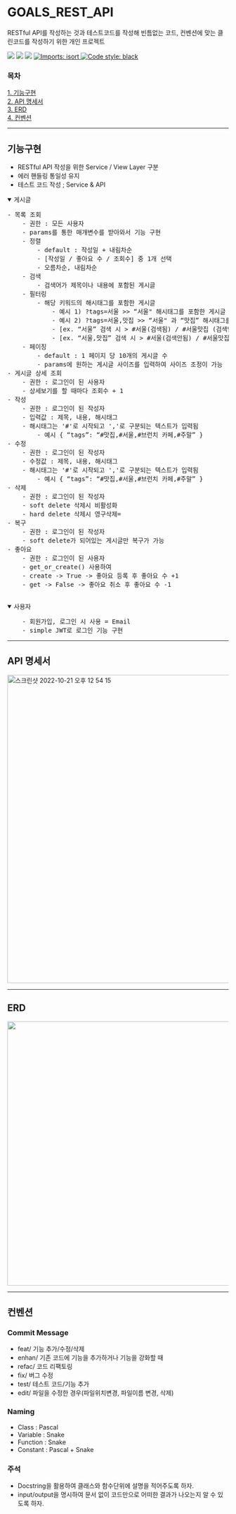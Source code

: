 # GOALS_REST_API

RESTful API를 작성하는 것과 테스트코드를 작성해 빈틈없는 코드, 컨벤션에 맞는 클린코드를 작성하기 위한 개인 프로젝트

<img src="https://img.shields.io/badge/Python-3.9.10-3776AB?style=flat-square&logo=Python&logoColor=white"/> <img src="https://img.shields.io/badge/Django-092E20?style=flat-square&logo=Django&logoColor=white"/> <img src="https://img.shields.io/badge/Django REST framework-092E20?style=flat-square&logo=Django REST framework&logoColor=white"/> 
<a href="https://pycqa.github.io/isort/" rel="nofollow">
    <img src="https://camo.githubusercontent.com/fe4a658dd745f746410f961ae45d44355db1cc0e4c09c7877d265c1380248943/68747470733a2f2f696d672e736869656c64732e696f2f62616467652f253230696d706f7274732d69736f72742d2532333136373462313f7374796c653d666c6174266c6162656c436f6c6f723d656638333336" alt="Imports: isort" style="max-width: 100%;">
  </a>
[![Code style: black](https://img.shields.io/badge/code%20style-black-000000.svg)](https://github.com/psf/black)

### 목차
[1. 기능구현](#기능구현) <br>
[2. API 명세서](#api-명세서) <br>
[3. ERD](#erd) <br>
[4. 컨벤션](#컨벤션) <br>

---

## 기능구현

- RESTful API 작성을 위한 Service / View Layer 구분
- 에러 핸들링 통일성 유지
- 테스트 코드 작성 ; Service & API 


<details open>
<summary>게시글</summary>
<pre>
- 목록 조회
    - 권한 : 모든 사용자
    - params를 통한 매개변수를 받아와서 기능 구현
    - 정렬
        - default : 작성일 + 내림차순
        - [작성일 / 좋아요 수 / 조회수] 중 1개 선택
        - 오름차순, 내림차순
    - 검색
        - 검색어가 제목이나 내용에 포함된 게시글
    - 필터링
        - 해당 키워드의 해시태그를 포함한 게시글
            - 예시 1) ?tags=서울 >> “서울" 해시태그를 포함한 게시글
            - 예시 2) ?tags=서울,맛집 >> “서울" 과 “맛집” 해시태그를 포함한 게시글
            - [ex. “서울” 검색 시 > #서울(검색됨) / #서울맛집 (검색안됨)  / #서울,#맛집(검색됨)]
            - [ex. “서울,맛집” 검색 시 > #서울(검색안됨) / #서울맛집 (검색안됨)  / #서울,#맛집(검색됨)] 
    - 페이징
        - default : 1 페이지 당 10개의 게시글 수
        - params에 원하는 게시글 사이즈를 입력하여 사이즈 조정이 가능
- 게시글 상세 조회
    - 권한 : 로그인이 된 사용자
    - 상세보기를 할 때마다 조회수 + 1
- 작성
    - 권한 : 로그인이 된 작성자
    - 입력값 : 제목, 내용, 해시태그
    - 해시태그는 '#'로 시작되고 ','로 구분되는 텍스트가 입력됨
        - 예시 { “tags”: “#맛집,#서울,#브런치 카페,#주말” }
- 수정
    - 권한 : 로그인이 된 작성자
    - 수정값 : 제목, 내용, 해시태그
    - 해시태그는 '#'로 시작되고 ','로 구분되는 텍스트가 입력됨
        - 예시 { “tags”: “#맛집,#서울,#브런치 카페,#주말” }
- 삭제 
    - 권한 : 로그인이 된 작성자
    - soft delete 삭제시 비활성화
    - hard delete 삭제시 영구삭제=
- 복구
    - 권한 : 로그인이 된 작성자
    - soft delete가 되어있는 게시글만 복구가 가능
- 좋아요
    - 권한 : 로그인이 된 사용자
    - get_or_create() 사용하여 
    - create -> True -> 좋아요 등록 후 좋아요 수 +1
    - get -> False -> 좋아요 취소 후 좋아요 수 -1

</pre>
</details>


<details open>
<summary>
사용자
</summary>
<pre>
    - 회원가입, 로그인 시 사용 = Email
    - simple JWT로 로그인 기능 구현
</pre></details>

---

## API 명세서
<img width="700" alt="스크린샷 2022-10-21 오후 12 54 15" src="https://user-images.githubusercontent.com/104303285/197108032-dba1e5fc-2e3f-4201-9d86-d741bf0c5720.png">

---

## ERD
<img width="600" src="https://user-images.githubusercontent.com/104303285/197109255-f988ff08-d53c-4b08-aeb4-a04c265cd89b.png">


---

## 컨벤션

### Commit Message

- feat/ 기능 추가/수정/삭제
- enhan/ 기존 코드에 기능을 추가하거나 기능을 강화할 때
- refac/ 코드 리팩토링
- fix/ 버그 수정
- test/ 테스트 코드/기능 추가
- edit/ 파일을 수정한 경우(파일위치변경, 파일이름 변경, 삭제)

### Naming

- Class : Pascal
- Variable : Snake
- Function : Snake
- Constant : Pascal + Snake

### 주석

- Docstring을 활용하여 클래스와 함수단위에 설명을 적어주도록 하자.
- input/output을 명시하여 문서 없이 코드만으로 어떠한 결과가 나오는지 알 수 있도록 하자.
